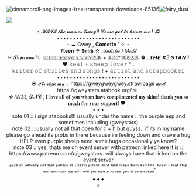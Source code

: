 ![cinnamoroll-png-images-free-transparent-downloads-85136](https://github.com/user-attachments/assets/0be2f31f-d4c7-490a-906a-87182bbee496)![fairy_dust](https://github.com/user-attachments/assets/4371546c-b21f-401a-87bf-a453482d0bd0)

![](https://komarev.com/ghpvc/?username=gweystars&color=blueviolet&label=★sheepies+counted)
<div align="center">⋆ 𝓗𝓘𝓘𝓘 𝓽𝓱𝓮 𝓷𝓪𝓶𝓮𝓼 𝓖𝔀𝓮𝔂!! 𝓒𝓸𝓶𝓮 𝓰𝓮𝓽 𝓽𝓸 𝓴𝓷𝓸𝔀 𝓶𝓮 ! ♫
<div align="center">⋆⋆⋆⋆⋆⋆⋆⋆⋆⋆⋆⋆⋆⋆⋆⋆⋆⋆⋆⋆⋆⋆⋆⋆⋆⋆
<div align="center"> - ☁ Gwey , 𝐂𝐨𝐦𝐞𝐭𝐭𝐞 ' ✧ ⋆
<div align="center"> 𝟕𝐭𝐞𝐞𝐧 ☂ 𝕯𝖚𝖙𝖈𝖍 ☆ 𝒜𝓊𝓉𝒾𝓈𝓉𝒾𝒸 / 𝑀𝒸𝒹𝒹
<div align="center"> ✂ 𝓢𝓸𝓹𝓻𝓪𝓷𝓸 '☾ ​🇦​​🇸​​🇵​​🇮​​🇷​​🇮​​🇳​​🇬​ ​🇱​​🇦​​​​🇼​​🇾🇪​​🇷​ + ​🇦​​🇨​​🇹​​🇷​​🇪​​🇸​​🇸​ ✿ , 𝙏𝙃𝙀 𝙆3 𝙎𝙏𝘼𝙉!! ♥ 𝚜𝚎𝚊𝚕 + 𝚜𝚑𝚎𝚎𝚙 𝚕𝚘𝚟𝚎𝚛 * .
<div align="center"> 𝚠𝚛𝚒𝚝𝚎𝚛 𝚘𝚏 𝚜𝚝𝚘𝚛𝚒𝚎𝚜 𝚊𝚗𝚍 𝚜𝚘𝚗𝚐𝚜 ! + 𝚊𝚛𝚝𝚒𝚜𝚝 𝚊𝚗𝚍 𝚜𝚌𝚛𝚊𝚙𝚋𝚘𝚘𝚔𝚎𝚛
<div align="center">⋆⋆⋆⋆⋆⋆⋆⋆⋆⋆⋆⋆⋆⋆⋆⋆⋆⋆⋆⋆⋆⋆⋆⋆⋆⋆
<div align="center"> ☀ 𝒫𝓁𝓈 𝓈𝒾𝑔𝓃 𝓂𝓎 :: https://gweygweygwey.straw.page 𝓪𝓷𝓭 https://gweystars.atabook.org/ ✾ . 
<div align="center"> ☆ 𝕎𝟚𝕀, 𝓓𝓝𝓒 , 𝐈 𝐥𝐨𝐯𝐞 𝐚𝐥𝐥 𝐨𝐟 𝐲𝐨𝐮 𝐰𝐡𝐨𝐦 𝐡𝐚𝐯𝐞 𝐜𝐨𝐦𝐩𝐥𝐢𝐦𝐞𝐧𝐭𝐞𝐝 𝐦𝐲 𝐬𝐤𝐢𝐧𝐬! 𝐭𝐡𝐚𝐧𝐤 𝐲𝐨𝐮 𝐬𝐨 𝐦𝐮𝐜𝐡 𝐟𝐨𝐫 𝐲𝐨𝐮𝐫 𝐬𝐮𝐩𝐩𝐨𝐫𝐭! ♥ . 
<div align="center">  ✦✦✦
<div align="center"> note 01 :: i sign atabooks!!! usually under the name :: the ourple eep and sometimes including (gweystars)
<div align="center"> note 02 :: usually not all that open for c + h but guyss.. if its in my name please go ahead its probs in there because im feeling down and crave a hug HELP even purple sheep need some hugs occasionally ya know? 
<div align="center"> note 03 :: yes, thats me on event server with patreon linked here it is :: https://www.patreon.com/c/gweystars. will always have that linked on the event server
<div align="center">ᵍᵘʸˢ ⁱᵐ ᵃᶜᵗᵘᵃˡˡʸ ⁿᵒᵗ ᵗʰᵃᵗ ᵖᵃᵗⁱᵉⁿᵗ ᵃˢ ᴵ ˢᵉᵉᵐ ᵖˡᵉᵃˢᵉ ᵈᵒⁿᵗ ᵗᵃᵏᵉ ⁱⁿˢᵖᵒ ᶠʳᵒᵐ ᶜᵒᵐᵉᵗᵗᵉ, ᵏⁿᵒʷ ⁱ ᶜᵃⁿᵗ ˢᵗᵒᵖ ᵗʰᵃᵗ ᵇᵘᵗ ᵗʳᵘˢᵗ ᵐᵉ ᵐᶠ ⁱ ʷⁱˡˡ ᵍᵉᵗ ᵐᵃᵈ ᵃᵗ ᵘ ᵃⁿᵈ ʸᵒᵘ'ˡˡ ᵇᵉ ᵇˡᵒᶜᵏᵉᵈ
<div align="center">  ✦✦✦
<div align="center">✧

